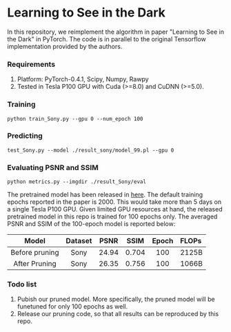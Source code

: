 # Learning to See in the Dark

In this repository, we reimplement the algorithm in paper "Learning to See in the Dark" in PyTorch. The code is in parallel to the original Tensorflow implementation provided by the authors.

### Requirements
1. Platform: PyTorch-0.4.1, Scipy, Numpy, Rawpy
2. Tested in Tesla P100 GPU with Cuda (>=8.0) and CuDNN (>=5.0).

### Training
```Shell
python train_Sony.py --gpu 0 --num_epoch 100
```

### Predicting
```Shell
test_Sony.py --model ./result_sony/model_99.pl --gpu 0
```

### Evaluating PSNR and SSIM
```Shell
python metrics.py --imgdir ./result_Sony/eval
```

The pretrained model has been released in [here](https://drive.google.com/file/d/1Vjop6FnQ79ngJQORHqUUDZtiYXxDicRR/view?usp=sharing). The default training epochs reported in the paper is 2000. This would take more than 5 days on a single Tesla P100 GPU. Given limited GPU resources at hand, the released pretrained model in this repo is trained for 100 epochs only. The averaged PSNR and SSIM of the 100-epoch model is reported below:

Model | Dataset | PSNR | SSIM | Epoch | FLOPs
:----------------:|:----------------:|:----------------:|:----------------:|:----------------:|:----------------
Before pruning| Sony | 24.94 | 0.704 | 100 | 2125B
After Pruning | Sony | 26.35 | 0.756 | 100 | 1066B

### Todo list
1. Pubish our pruned model. More specifically, the pruned model will be funetuned for only 100 epochs as well.
2. Release our pruning code, so that all results can be reproduced by this repo.
